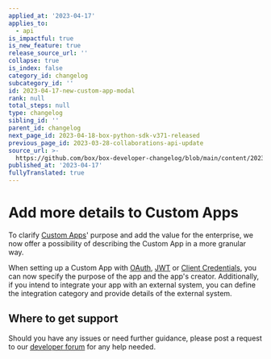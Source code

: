 ```yaml
---
applied_at: '2023-04-17'
applies_to:
  - api
is_impactful: true
is_new_feature: true
release_source_url: ''
collapse: true
is_index: false
category_id: changelog
subcategory_id: ''
id: 2023-04-17-new-custom-app-modal
rank: null
total_steps: null
type: changelog
sibling_id: ''
parent_id: changelog
next_page_id: 2023-04-18-box-python-sdk-v371-released
previous_page_id: 2023-03-28-collaborations-api-update
source_url: >-
  https://github.com/box/box-developer-changelog/blob/main/content/2023/04-17-new-custom-app-modal.md
published_at: '2023-04-17'
fullyTranslated: true
---
```

# Add more details to Custom Apps

To clarify [Custom Apps][1]' purpose and add the value for the enterprise, we now offer a possibility of describing the Custom App in a more granular way.

When setting up a Custom App with [OAuth][2], [JWT][3] or [Client Credentials][4], you can now specify the purpose of the app and the app's creator.
Additionally, if you intend to integrate your app with an external system, you can define the integration category and provide details of the external system.

<!-- more -->

## Where to get support

Should you have any issues or need further guidance, please post a request to
our [developer forum][5] for any help needed.

[1]: g://applications/app-types/platform-apps

[2]: g://authentication/oauth2/oauth2-setup

[3]: g://authentication/jwt/jwt-setup

[4]: g://authentication/client-credentials/client-credentials-setup

[5]: https://support.box.com/hc/en-us/community/topics/360001932973-Platform-and-Developer-Forum
